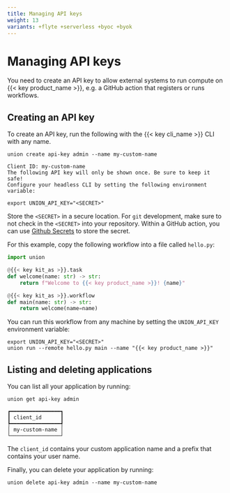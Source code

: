 ```yaml
---
title: Managing API keys
weight: 13
variants: +flyte +serverless +byoc +byok
---
```


# Managing API keys

You need to create an API key to allow external systems to run compute
on {{< key product_name >}}, e.g. a GitHub action that registers or runs workflows.

## Creating an API key

To create an API key, run the following with the {{< key cli_name >}} CLI with any name.

```shell
union create api-key admin --name my-custom-name

Client ID: my-custom-name
The following API key will only be shown once. Be sure to keep it safe!
Configure your headless CLI by setting the following environment variable:

export UNION_API_KEY="<SECRET>"
```

Store the `<SECRET>` in a secure location. For `git` development, make sure to not check in the `<SECRET>` into your repository.
Within a GitHub action, you can use [Github Secrets](https://docs.github.com/en/actions/security-guides/using-secrets-in-github-actions) to store the secret.

For this example, copy the following workflow into a file called `hello.py`:

```python
import union

@{{< key kit_as >}}.task
def welcome(name: str) -> str:
    return f"Welcome to {{< key product_name >}}! {name}"

@{{< key kit_as >}}.workflow
def main(name: str) -> str:
    return welcome(name=name)
```

You can run this workflow from any machine by setting the `UNION_API_KEY`
environment variable:

```shell
export UNION_API_KEY="<SECRET>"
union run --remote hello.py main --name "{{< key product_name >}}"
```

## Listing and deleting applications

You can list all your application by running:

```shell
union get api-key admin
```

```shell
┏━━━━━━━━━━━━━━━━┓
┃ client_id      ┃
┡━━━━━━━━━━━━━━━━┩
│ my-custom-name │
└────────────────┘
```

The `client_id` contains your custom application name and a prefix that contains your
user name.

Finally, you can delete your application by running:

```shell
union delete api-key admin --name my-custom-name
```
